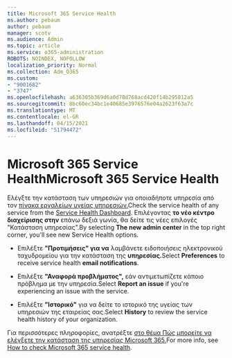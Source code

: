 ```yaml
---
title: Microsoft 365 Service Health
ms.author: pebaum
author: pebaum
manager: scotv
ms.audience: Admin
ms.topic: article
ms.service: o365-administration
ROBOTS: NOINDEX, NOFOLLOW
localization_priority: Normal
ms.collection: Adm_O365
ms.custom:
- "9001682"
- "3747"
ms.openlocfilehash: a636305b369d6a0d78d768acd420f14b295812a5
ms.sourcegitcommit: 8bc60ec34bc1e40685e3976576e04a2623f63a7c
ms.translationtype: MT
ms.contentlocale: el-GR
ms.lasthandoff: 04/15/2021
ms.locfileid: "51794472"
---
```

# <a name="microsoft-365-service-health"></a><span data-ttu-id="644d8-102">Microsoft 365 Service Health</span><span class="sxs-lookup"><span data-stu-id="644d8-102">Microsoft 365 Service Health</span></span>


<span data-ttu-id="644d8-103">Ελέγξτε την κατάσταση των υπηρεσιών για οποιαδήποτε υπηρεσία από τον [πίνακα εργαλείων υγείας υπηρεσιών.](https://admin.microsoft.com/Adminportal/Home?source=applauncher#/servicehealth)</span><span class="sxs-lookup"><span data-stu-id="644d8-103">Check the service health of any service from the [Service Health Dashboard](https://admin.microsoft.com/Adminportal/Home?source=applauncher#/servicehealth).</span></span> <span data-ttu-id="644d8-104">Επιλέγοντας **το νέο κέντρο διαχείρισης στην** επάνω δεξιά γωνία, θα δείτε τις νέες επιλογές "Κατάσταση υπηρεσίας".</span><span class="sxs-lookup"><span data-stu-id="644d8-104">By selecting **The new admin center** in the top right corner, you'll see new Service Health options.</span></span>

- <span data-ttu-id="644d8-105">Επιλέξτε **"Προτιμήσεις" για να** λαμβάνετε ειδοποιήσεις ηλεκτρονικού ταχυδρομείου για την κατάσταση της **υπηρεσίας.**</span><span class="sxs-lookup"><span data-stu-id="644d8-105">Select **Preferences** to receive service health **email notifications**.</span></span>

- <span data-ttu-id="644d8-106">Επιλέξτε **"Αναφορά προβλήματος",** εάν αντιμετωπίζετε κάποιο πρόβλημα με την υπηρεσία.</span><span class="sxs-lookup"><span data-stu-id="644d8-106">Select **Report an issue** if you're experiencing an issue with the service.</span></span>

- <span data-ttu-id="644d8-107">Επιλέξτε **"Ιστορικό"** για να δείτε το ιστορικό της υγείας των υπηρεσιών της εταιρείας σας.</span><span class="sxs-lookup"><span data-stu-id="644d8-107">Select **History** to review the service health history of your organization.</span></span> 

<span data-ttu-id="644d8-108">Για περισσότερες πληροφορίες, ανατρέξτε [στο θέμα Πώς μπορείτε να ελέγξετε την κατάσταση της υπηρεσίας Microsoft 365.](https://docs.microsoft.com/office365/enterprise/view-service-health)</span><span class="sxs-lookup"><span data-stu-id="644d8-108">For more info, see [How to check Microsoft 365 service health](https://docs.microsoft.com/office365/enterprise/view-service-health).</span></span> 